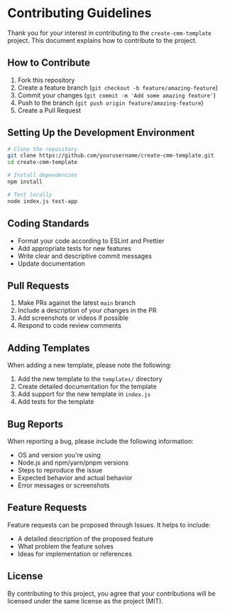# Contributing Guidelines

Thank you for your interest in contributing to the `create-cmm-template` project. This document explains how to contribute to the project.

## How to Contribute

1. Fork this repository
2. Create a feature branch (`git checkout -b feature/amazing-feature`)
3. Commit your changes (`git commit -m 'Add some amazing feature'`)
4. Push to the branch (`git push origin feature/amazing-feature`)
5. Create a Pull Request

## Setting Up the Development Environment

```bash
# Clone the repository
git clone https://github.com/yourusername/create-cmm-template.git
cd create-cmm-template

# Install dependencies
npm install

# Test locally
node index.js test-app
```

## Coding Standards

- Format your code according to ESLint and Prettier
- Add appropriate tests for new features
- Write clear and descriptive commit messages
- Update documentation

## Pull Requests

1. Make PRs against the latest `main` branch
2. Include a description of your changes in the PR
3. Add screenshots or videos if possible
4. Respond to code review comments

## Adding Templates

When adding a new template, please note the following:

1. Add the new template to the `templates/` directory
2. Create detailed documentation for the template
3. Add support for the new template in `index.js`
4. Add tests for the template

## Bug Reports

When reporting a bug, please include the following information:

- OS and version you're using
- Node.js and npm/yarn/pnpm versions
- Steps to reproduce the issue
- Expected behavior and actual behavior
- Error messages or screenshots

## Feature Requests

Feature requests can be proposed through Issues. It helps to include:

- A detailed description of the proposed feature
- What problem the feature solves
- Ideas for implementation or references

## License

By contributing to this project, you agree that your contributions will be licensed under the same license as the project (MIT).
